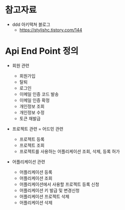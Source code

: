 # 참고자료

- ddd 아키택쳐 블로그 
  - https://stylishc.tistory.com/144
  

# Api End Point 정의
- 회원 관련
  - 회원가입
  - 탈퇴
  - 로그인
  - 이메일 인증 코드 발송
  - 이메일 인증 확정
  - 개인정보 조회
  - 개인정보 수정
  - 토큰 재발급
  
- 프로젝트 관련 = 어드민 관련
  - 프로젝트 등록
  - 프로젝트 조회
  - 프로젝트를 사용하는 어플리케이션 조회, 삭제, 등록 허가

- 어플리케이션 관련
  - 어플리케이션 등록
  - 어플리케이션 조회 
  - 어플리케이션에서 사용할 프로젝트 등록 신청
  - 어플리케이션 키 발급 및 변경신청
  - 어플리케이션 프로젝트 삭제
  - 어플리케이션 삭제


